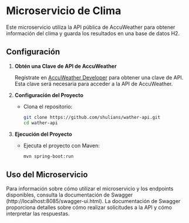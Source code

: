# Microservicio de Clima

Este microservicio utiliza la API pública de AccuWeather para obtener información del clima y guarda los resultados en una base de datos H2.

## Configuración

1. **Obtén una Clave de API de AccuWeather**

   Regístrate en [AccuWeather Developer](https://developer.accuweather.com/) para obtener una clave de API. Esta clave será necesaria para acceder a la API de AccuWeather.

2. **Configuración del Proyecto**

   - Clona el repositorio:

     ```bash
     git clone https://github.com/shulians/wather-api.git
     cd wather-api
     ```

3. **Ejecución del Proyecto**

   - Ejecuta el proyecto con Maven:

     ```bash
     mvn spring-boot:run
     ```

## Uso del Microservicio

Para información sobre cómo utilizar el microservicio y los endpoints disponibles, consulta la documentación de Swagger (http://localhost:8085/swagger-ui.html). La documentación de Swagger proporciona detalles sobre cómo realizar solicitudes a la API y cómo interpretar las respuestas.
